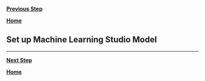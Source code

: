 [**Previous Step**](lab6-stream-data.md)

[**Home**](../../README.md)

## Set up Machine Learning Studio Model

***

[**Next Step**](lab8-connect-machine-learning-studio.md)

[**Home**](../../README.md)